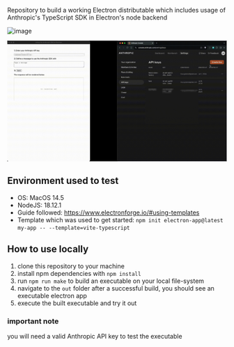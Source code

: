 Repository to build a working Electron distributable which includes usage of Anthropic's TypeScript SDK in Electron's node backend

![image](https://github.com/user-attachments/assets/f0cf684a-cd76-440e-9d9a-5ef17c47d181)

![image](./docs/demo.gif)

## Environment used to test
- OS: MacOS 14.5
- NodeJS: 18.12.1
- Guide followed: https://www.electronforge.io/#using-templates
- Template which was used to get started: `npm init electron-app@latest my-app -- --template=vite-typescript`

## How to use locally
1) clone this repository to your machine
2) install npm dependencies with `npm install`
3) run `npm run make` to build an executable on your local file-system
4) navigate to the `out` folder after a successful build, you should see an executable electron app
5) execute the built executable and try it out

### important note
you will need a valid Anthropic API key to test the executable
